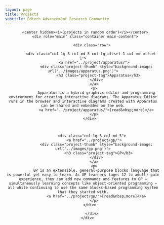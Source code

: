 ```yaml
---
layout: page
title: Projects
subtitle: Edtech Advancement Research Community
---
```



</div>
<center>
 <div class="project-list">

      <center hidden><i>(projects in random order)</i></center>
      <div role="main" class="container main-content">

            <div class="row">

            <div class="col-lg-5 col-md-5 col-lg-offset-1 col-md-offset-1">
              <a href="../project/apparatus/">
                <div class="project-thumb" style="background-image: url('../images/apparatus.png')">
                  <h3 class="project-tag">Apparatus</h3>
                </div>
              </a>
              <p>
                Apparatus is a hybrid graphics editor and programming environment for creating interactive diagrams. The Apparatus Editor runs in the browser and interactive diagrams created with Apparatus can be shared and embedded on the web.
                <a href="../project/apparatus/">[read&nbsp;more]</a>
              </p>
            </div>  



            <div class="col-lg-5 col-md-5">
              <a href="../project/gp/">
                <div class="project-thumb" style="background-image: url('../images/gp.png')">
                  <h3 class="project-tag">GP</h3>
                </div>
              </a>
              <p>
                GP is an extensible, general-purpose blocks language that is powerful yet easy to learn. As GP learners (ages 12 to adult) gain experience, they can add new commands and features to GP — simultaneously learning concepts like object-oriented programming — all while continuing to use the same blocks-based programming system that they started with.
                <a href="../project/gp/">[read&nbsp;more]</a>
              </p>
            </div>  

            </div>
        </div>
</div>
</center>

